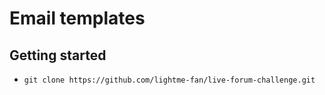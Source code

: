 # Email templates

## Getting started
- `git clone https://github.com/lightme-fan/live-forum-challenge.git`
